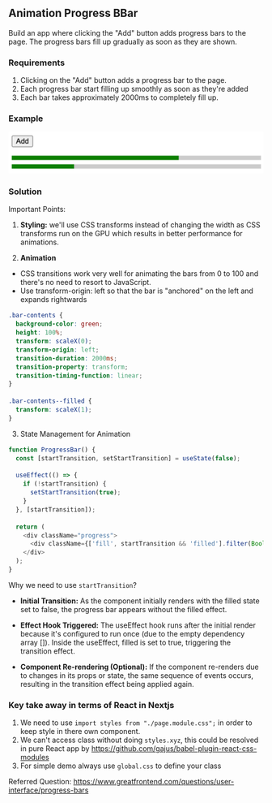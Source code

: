 ## Animation Progress BBar

Build an app where clicking the "Add" button adds progress bars to the page. The progress bars fill up gradually as soon as they are shown.

### Requirements

1. Clicking on the "Add" button adds a progress bar to the page.
2. Each progress bar start filling up smoothly as soon as they're added
3. Each bar takes approximately 2000ms to completely fill up.

### Example
![img.png](img.png)


### Solution

Important Points:

1. **Styling:** we'll use CSS transforms instead of changing the width as CSS transforms run on the GPU which results in better performance for animations.


2. **Animation**

* CSS transitions work very well for animating the bars from 0 to 100 and there's no need to resort to JavaScript.
* Use transform-origin: left so that the bar is "anchored" on the left and expands rightwards

```css
.bar-contents {
  background-color: green;
  height: 100%;
  transform: scaleX(0);
  transform-origin: left;
  transition-duration: 2000ms;
  transition-property: transform;
  transition-timing-function: linear;
}

.bar-contents--filled {
  transform: scaleX(1);
}
```

3. State Management for Animation

```javascript
function ProgressBar() {
  const [startTransition, setStartTransition] = useState(false);

  useEffect(() => {
    if (!startTransition) {
      setStartTransition(true);
    }
  }, [startTransition]);

  return (
    <div className="progress">
      <div className={['fill', startTransition && 'filled'].filter(Boolean).join(" ")}></div>
    </div>
  );
}
```

Why we need to use `startTransition`?

* **Initial Transition:** As the component initially renders with the filled state set to false, the progress bar appears without the filled effect.

* **Effect Hook Triggered:** The useEffect hook runs after the initial render because it's configured to run once (due to the empty dependency array []). 
Inside the useEffect, filled is set to true, triggering the transition effect.

* **Component Re-rendering (Optional):** If the component re-renders due to changes in its props or state, the same sequence of events occurs, 
resulting in the transition effect being applied again.

  
### Key take away in terms of React in Nextjs

1. We need to use `import styles from "./page.module.css";` in order to keep style 
in there own component.
2. We can't access class  without doing `styles.xyz`, this could be resolved in pure React
app by https://github.com/gajus/babel-plugin-react-css-modules
3. For simple demo always use `global.css` to define your class

Referred Question: https://www.greatfrontend.com/questions/user-interface/progress-bars
